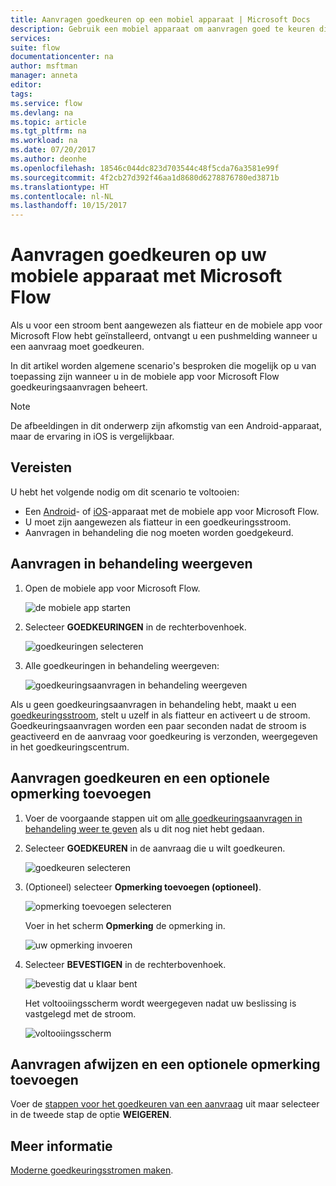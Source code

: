 ```yaml
---
title: Aanvragen goedkeuren op een mobiel apparaat | Microsoft Docs
description: Gebruik een mobiel apparaat om aanvragen goed te keuren die zijn gemaakt in Microsoft Flow.
services: 
suite: flow
documentationcenter: na
author: msftman
manager: anneta
editor: 
tags: 
ms.service: flow
ms.devlang: na
ms.topic: article
ms.tgt_pltfrm: na
ms.workload: na
ms.date: 07/20/2017
ms.author: deonhe
ms.openlocfilehash: 18546c044dc823d703544c48f5cda76a3581e99f
ms.sourcegitcommit: 4f2cb27d392f46aa1d8680d6278876780ed3871b
ms.translationtype: HT
ms.contentlocale: nl-NL
ms.lasthandoff: 10/15/2017
---
```

# <a name="approve-requests-on-your-mobile-device-by-using-microsoft-flow"></a>Aanvragen goedkeuren op uw mobiele apparaat met Microsoft Flow
Als u voor een stroom bent aangewezen als fiatteur en de mobiele app voor Microsoft Flow hebt geïnstalleerd, ontvangt u een pushmelding wanneer u een aanvraag moet goedkeuren.

In dit artikel worden algemene scenario's besproken die mogelijk op u van toepassing zijn wanneer u in de mobiele app voor Microsoft Flow goedkeuringsaanvragen beheert.

> [!NOTE]
> De afbeeldingen in dit onderwerp zijn afkomstig van een Android-apparaat, maar de ervaring in iOS is vergelijkbaar.
> 
> 

## <a name="prerequisites"></a>Vereisten
U hebt het volgende nodig om dit scenario te voltooien:

* Een [Android](https://aka.ms/flowmobiledocsandroid)- of [iOS](https://aka.ms/flowmobiledocsios)-apparaat met de mobiele app voor Microsoft Flow.
* U moet zijn aangewezen als fiatteur in een goedkeuringsstroom.
* Aanvragen in behandeling die nog moeten worden goedgekeurd.

## <a name="view-pending-requests"></a>Aanvragen in behandeling weergeven
1. Open de mobiele app voor Microsoft Flow.
   
    ![de mobiele app starten](./media/mobile-approvals/open-app.png)
2. Selecteer **GOEDKEURINGEN** in de rechterbovenhoek.
   
    ![goedkeuringen selecteren](./media/mobile-approvals/select-approvals.png)
3. Alle goedkeuringen in behandeling weergeven:
   
    ![goedkeuringsaanvragen in behandeling weergeven](./media/mobile-approvals/show-pending-approval-requests.png)

Als u geen goedkeuringsaanvragen in behandeling hebt, maakt u een [goedkeuringsstroom](modern-approvals.md), stelt u uzelf in als fiatteur en activeert u de stroom. Goedkeuringsaanvragen worden een paar seconden nadat de stroom is geactiveerd en de aanvraag voor goedkeuring is verzonden, weergegeven in het goedkeuringscentrum.

## <a name="approve-requests-and-leave-an-optional-comment"></a>Aanvragen goedkeuren en een optionele opmerking toevoegen
1. Voer de voorgaande stappen uit om [alle goedkeuringsaanvragen in behandeling weer te geven](mobile-approvals.md#view-pending-approval-requests) als u dit nog niet hebt gedaan.
2. Selecteer **GOEDKEUREN** in de aanvraag die u wilt goedkeuren.
   
    ![goedkeuren selecteren](./media/mobile-approvals/select-approve.png)
3. (Optioneel) selecteer **Opmerking toevoegen (optioneel)**.
   
    ![opmerking toevoegen selecteren](./media/mobile-approvals/select-add-comment.png)
   
    Voer in het scherm **Opmerking** de opmerking in.
   
    ![uw opmerking invoeren](./media/mobile-approvals/enter-comment-for-approval.png)
4. Selecteer **BEVESTIGEN** in de rechterbovenhoek.
   
    ![bevestig dat u klaar bent](./media/mobile-approvals/tap-confirm-button.png)
   
    Het voltooiingsscherm wordt weergegeven nadat uw beslissing is vastgelegd met de stroom.
   
    ![voltooiingsscherm](./media/mobile-approvals/approved.png)

## <a name="reject-requests-and-leave-an-optional-comment"></a>Aanvragen afwijzen en een optionele opmerking toevoegen
Voer de [stappen voor het goedkeuren van een aanvraag](mobile-approvals.md#approve-requests-and-leave-an-optional-comment) uit maar selecteer in de tweede stap de optie **WEIGEREN**.

## <a name="learn-more"></a>Meer informatie
[Moderne goedkeuringsstromen maken](modern-approvals.md).

